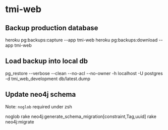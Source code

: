 # tmi-web

## Backup production database

  heroku pg:backups:capture --app tmi-web 
  heroku pg:backups:download --app tmi-web
  
## Load backup into local db

  pg_restore --verbose --clean --no-acl --no-owner -h localhost -U postgres -d tmi_web_development db/latest.dump
  
## Update neo4j schema
Note: `noglob` required under zsh

  noglob rake neo4j:generate_schema_migration[constraint,Tag,uuid]
  rake neo4j:migrate
